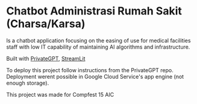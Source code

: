# Chatbot Administrasi Rumah Sakit (Charsa/Karsa)
Is a chatbot application focusing on the easing of use for medical facilities staff with low IT capability of maintaining AI algorithms and infrastructure.

Built with [PrivateGPT]([https://github.com/hwchase17/langchain](https://github.com/imartinez/privateGPT)), [StreamLit]([https://github.com/nomic-ai/gpt4all](https://streamlit.io/))

To deploy this project follow instructions from the PrivateGPT repo.
Deployment werent possible in Google Cloud Service's app engine (not enough storage).

This project was made for Compfest 15 AIC
